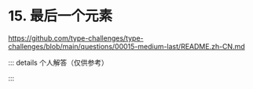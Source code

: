 # 15. 最后一个元素

https://github.com/type-challenges/type-challenges/blob/main/questions/00015-medium-last/README.zh-CN.md

::: details 个人解答（仅供参考）
<!--@include: ./solution.md-->
:::